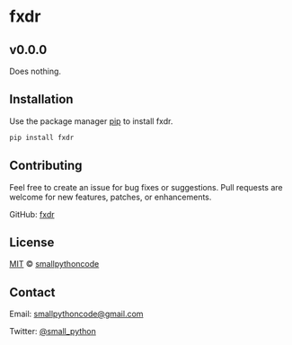 # fxdr

## v0.0.0

Does nothing.

## Installation

Use the package manager [pip](https://pip.pypa.io/en/stable/) to install fxdr.

```bash
pip install fxdr
```

## Contributing

Feel free to create an issue for bug fixes or suggestions. Pull requests are welcome for new features, patches, or enhancements.

GitHub: [fxdr](https://github.com/smallpythoncode/fxdr)

## License

[MIT](https://choosealicense.com/licenses/mit/) © [smallpythoncode](https://github.com/smallpythoncode/fxdr)

## Contact

Email: smallpythoncode@gmail.com

Twitter: [@small_python](https://twitter.com/small_python)
